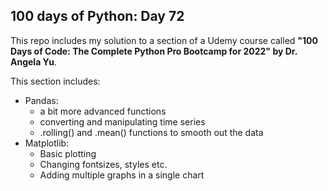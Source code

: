 ## 100 days of Python: Day 72

This repo includes my solution to a section of a Udemy course called **"100 Days of Code: The Complete Python Pro Bootcamp for 2022" by Dr. Angela Yu**.

This section includes:

- Pandas:
    - a bit more advanced functions
    - converting and manipulating time series
    - .rolling() and .mean() functions to smooth out the data
- Matplotlib:
    - Basic plotting
    - Changing fontsizes, styles etc.
    - Adding multiple graphs in a single chart